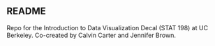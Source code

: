 ## README

Repo for the Introduction to Data Visualization Decal (STAT 198) at UC Berkeley. Co-created by Calvin Carter and Jennifer Brown.